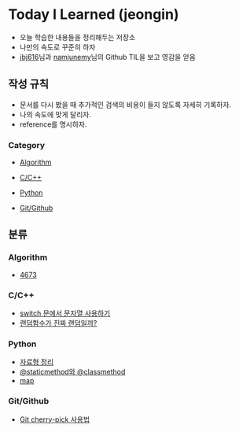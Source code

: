 # Today I Learned (jeongin)

- 오늘 학습한 내용들을 정리해두는 저장소
- 나만의 속도로 꾸준히 하자
- [jbj616](https://github.com/jbj616/TIL)님과 [namjunemy](https://github.com/namjunemy/TIL)님의 Github TIL을 보고 영감을 얻음



## 작성 규칙

- 문서를 다시 봤을 때 추가적인 검색의 비용이 들지 않도록 자세히 기록하자.
- 나의 속도에 맞게 달리자.
- reference를 명시하자.



### Category

- [Algorithm](#Algorithm)

- [C/C++](#cc)
- [Python](#Python)
- [Git/Github](#gitgithub)



## 분류

### Algorithm

- [4673](Algorithm/4673.md)



### C/C++

- [switch 문에서 문자열 사용하기](https://github.com/mywnajsldkf/TIL/blob/master/C:C%2B%2B/%5BC:C%2B%2B%5D%20switch%20%EB%AC%B8%EC%97%90%EC%84%9C%20%EB%AC%B8%EC%9E%90%EC%97%B4%20%EC%82%AC%EC%9A%A9%ED%95%98%EA%B8%B0.md)
- [랜덤함수가 진짜 랜덤일까?](https://github.com/mywnajsldkf/TIL/blob/master/C:C%2B%2B/%5BC:C%2B%2B%5D%20%EB%9E%9C%EB%8D%A4%ED%95%A8%EC%88%98%EA%B0%80%20%EC%A7%84%EC%A7%9C%20%EB%9E%9C%EB%8D%A4%EC%9D%BC%EA%B9%8C%3F.md)



### Python

- [자료형 정리](https://github.com/mywnajsldkf/TIL/blob/master/Python/자료형.md)
- [@staticmethod와 @classmethod](https://github.com/mywnajsldkf/TIL/blob/master/Python/%40classmethod%EC%99%80%20%40staticmethod%EC%9D%98%20%EC%B0%A8%EC%9D%B4.md)
- [map](https://github.com/mywnajsldkf/TIL/blob/master/Python/Map.md)



### Git/Github

- [Git cherry-pick 사용법](https://github.com/mywnajsldkf/TIL/blob/master/git:github/%5Bgit:github%5D%20Git%20cherry-pick%20%EC%82%AC%EC%9A%A9%EB%B2%95.md)

